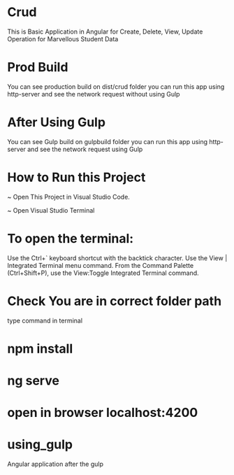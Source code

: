# Crud

This is Basic Application in Angular for Create, Delete, View, Update Operation for Marvellous Student Data

# Prod Build

You can see production build on dist/crud folder you can run this app using http-server and see the network request without using Gulp

# After Using Gulp

You can see Gulp build on gulpbuild folder you can run this app using http-server and see the network request using Gulp

# How to Run this Project

~ Open This Project in Visual Studio Code.

~ Open Visual Studio Terminal

# To open the terminal:

Use the Ctrl+` keyboard shortcut with the backtick character.
Use the View | Integrated Terminal menu command.
From the Command Palette (Ctrl+Shift+P), use the View:Toggle Integrated Terminal command.

# Check You are in correct folder path 

type command in terminal 
# npm install
# ng serve
# open in browser localhost:4200
# using_gulp
Angular application after the gulp 
